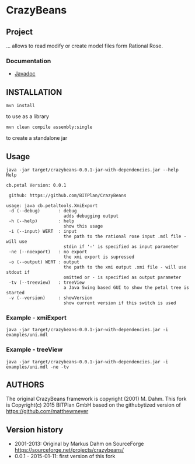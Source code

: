 CrazyBeans
==========

## Project 
... allows to read modify or create model files form Rational Rose. 

### Documentation
* [Javadoc](http://wolfgangfahl.github.io/CrazyBeans/apidocs/index.html)


## INSTALLATION
```
mvn install
```
to use as a library 

```
mvn clean compile assembly:single
```
to create a standalone jar

## Usage
```
java -jar target/crazybeans-0.0.1-jar-with-dependencies.jar --help
Help

cb.petal Version: 0.0.1

 github: https://github.com/BITPlan/CrazyBeans

usage: java cb.petaltools.XmiExport
 -d (--debug)       : debug
                      adds debugging output
 -h (--help)        : help
                      show this usage
 -i (--input) WERT  : input
                      the path to the rational rose input .mdl file - will use
                      stdin if '-' is specified as input parameter
 -ne (--noexport)   : no export
                      the xmi export is supressed
 -o (--output) WERT : output
                      the path to the xmi output .xmi file - will use stdout if
                      omitted or - is specified as output parameter
 -tv (--treeview)   : treeView
                      a Java Swing based GUI to show the petal tree is started
 -v (--version)     : showVersion
                      show current version if this switch is used
```                      

### Example - xmiExport
```
java -jar target/crazybeans-0.0.1-jar-with-dependencies.jar -i examples/uni.mdl 
```

### Example - treeView
```
java -jar target/crazybeans-0.0.1-jar-with-dependencies.jar -i examples/uni.mdl -ne -tv 
```

## AUTHORS
The original CrazyBeans framework is copyright (2001) M. Dahm. 
This fork is Copyright(c) 2015 BITPlan GmbH based on the githubytized version of https://github.com/matthewmeyer

## Version history
* 2001-2013: Original by Markus Dahm on SourceForge https://sourceforge.net/projects/crazybeans/
* 0.0.1 - 2015-01-11: first version of this fork